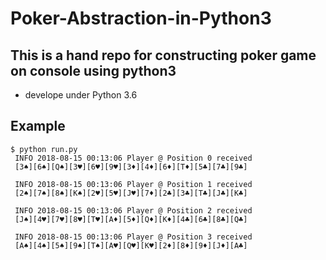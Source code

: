 # Poker-Abstraction-in-Python3

## This is a hand repo for constructing poker game on console using python3
- develope under Python 3.6

## Example
```
$ python run.py 
 INFO 2018-08-15 00:13:06 Player @ Position 0 received
 [3♠][6♠][Q♠][3♥][6♥][9♥][3♦][4♦][6♦][T♦][5♣][7♣][9♣]

 INFO 2018-08-15 00:13:06 Player @ Position 1 received
 [2♠][7♠][8♠][K♠][2♥][5♥][J♥][7♦][2♣][3♣][T♣][J♣][K♣]

 INFO 2018-08-15 00:13:06 Player @ Position 2 received
 [J♠][4♥][7♥][8♥][T♥][A♦][5♦][Q♦][K♦][4♣][6♣][8♣][Q♣]

 INFO 2018-08-15 00:13:06 Player @ Position 3 received
 [A♠][4♠][5♠][9♠][T♠][A♥][Q♥][K♥][2♦][8♦][9♦][J♦][A♣]
```
